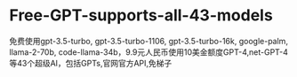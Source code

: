 # Free-GPT-supports-all-43-models
免费使用gpt-3.5-turbo, gpt-3.5-turbo-1106, gpt-3.5-turbo-16k, google-palm, llama-2-70b, code-llama-34b，9.9元人民币使用10美金额度GPT-4,net-GPT-4等43个超级AI，包括GPTs,官网官方API,免梯子
